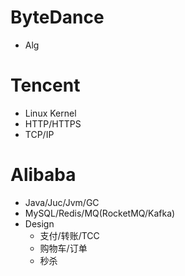 # ByteDance

* Alg

# Tencent

* Linux Kernel
* HTTP/HTTPS
* TCP/IP

# Alibaba

* Java/Juc/Jvm/GC
* MySQL/Redis/MQ(RocketMQ/Kafka)
* Design
  * 支付/转账/TCC
  * 购物车/订单
  * 秒杀